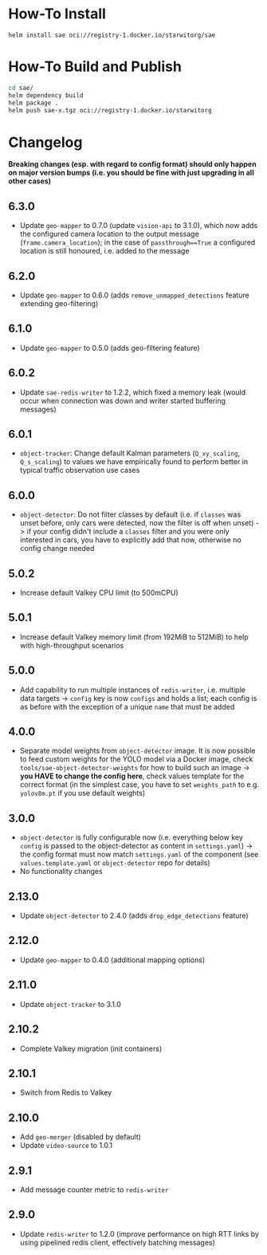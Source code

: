 # How-To Install
`helm install sae oci://registry-1.docker.io/starwitorg/sae`

# How-To Build and Publish
```sh
cd sae/
helm dependency build
helm package .
helm push sae-x.tgz oci://registry-1.docker.io/starwitorg
```

# Changelog
**Breaking changes (esp. with regard to config format) should only happen on major version bumps (i.e. you should be fine with just upgrading in all other cases)**
## 6.3.0
- Update `geo-mapper` to 0.7.0 (update `vision-api` to 3.1.0), which now adds the configured camera location to the output message (`frame.camera_location`); in the case of `passthrough==True` a configured location is still honoured, i.e. added to the message

## 6.2.0
- Update `geo-mapper` to 0.6.0 (adds `remove_unmapped_detections` feature extending geo-filtering)

## 6.1.0
- Update `geo-mapper` to 0.5.0 (adds geo-filtering feature)

## 6.0.2
- Update `sae-redis-writer` to 1.2.2, which fixed a memory leak (would occur when connection was down and writer started buffering messages)

## 6.0.1
- `object-tracker`: Change default Kalman parameters (`Q_xy_scaling`, `Q_s_scaling`) to values we have empirically found to perform better in typical traffic observation use cases

## 6.0.0
- `object-detector`: Do not filter classes by default (i.e. if `classes` was unset before, only cars were detected, now the filter is off when unset) -> if your config didn't include a `classes` filter and you were only interested in cars, you have to explicitly add that now, otherwise no config change needed

## 5.0.2
- Increase default Valkey CPU limit (to 500mCPU)

## 5.0.1
- Increase default Valkey memory limit (from 192MiB to 512MiB) to help with high-throughput scenarios

## 5.0.0
- Add capability to run multiple instances of `redis-writer`, i.e. multiple data targets -> `config` key is now `configs` and holds a list; each config is as before with the exception of a unique `name` that must be added

## 4.0.0
- Separate model weights from `object-detector` image. It is now possible to feed custom weights for the YOLO model via a Docker image, check `tools/sae-object-detector-weights` for how to build such an image -> **you HAVE to change the config here**, check values template for the correct format (in the simplest case, you have to set `weights_path` to e.g. `yolov8m.pt` if you use default weights)

## 3.0.0
- `object-detector` is fully configurable now (i.e. everything below key `config` is passed to the object-detector as content in `settings.yaml`) -> the config format must now match `settings.yaml` of the component (see `values.template.yaml` or `object-detector` repo for details)
- No functionality changes

## 2.13.0
- Update `object-detector` to 2.4.0 (adds `drop_edge_detections` feature)

## 2.12.0
- Update `geo-mapper` to 0.4.0 (additional mapping options)

## 2.11.0
- Update `object-tracker` to 3.1.0

## 2.10.2
- Complete Valkey migration (init containers)

## 2.10.1
- Switch from Redis to Valkey

## 2.10.0
- Add `geo-merger` (disabled by default)
- Update `video-source` to 1.0.1

## 2.9.1
- Add message counter metric to `redis-writer`

## 2.9.0
- Update `redis-writer` to 1.2.0 (improve performance on high RTT links by using pipelined redis client, effectively batching messages)